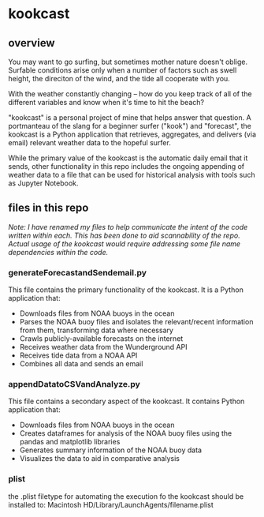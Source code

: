 # kookcast

## overview
You may want to go surfing, but sometimes mother nature doesn't oblige. Surfable conditions arise only when a number of factors such as swell height, the direciton of the wind, and the tide all cooperate with you. 

With the weather constantly changing – how do you keep track of all of the different variables and know when it's time to hit the beach?

"kookcast" is a personal project of mine that helps answer that question. A portmanteau of the slang for a beginner surfer ("kook") and "forecast", the kookcast is a Python application that retrieves, aggregates, and delivers (via email) relevant weather data to the hopeful surfer.

While the primary value of the kookcast is the automatic daily email that it sends, other functionality in this repo includes the ongoing appending of weather data to a file that can be used for historical analysis with tools such as Jupyter Notebook. 

## files in this repo
*Note: I have renamed my files to help communicate the intent of the code written within each. This has been done to aid scannability of the repo. Actual usage of the kookcast would require addressing some file name dependencies within the code.*

### generateForecastandSendemail.py
This file contains the primary functionality of the kookcast. It is a Python application that:
* Downloads files from NOAA buoys in the ocean
* Parses the NOAA buoy files and isolates the relevant/recent information from them, transforming data where necessary
* Crawls publicly-available forecasts on the internet
* Receives weather data from the Wunderground API
* Receives tide data from a NOAA API
* Combines all data and sends an email

### appendDatatoCSVandAnalyze.py
This file contains a secondary aspect of the kookcast. It contains Python application that:
* Downloads files from NOAA buoys in the ocean
* Creates dataframes for analysis of the NOAA buoy files using the pandas and matplotlib libraries
* Generates summary information of the NOAA buoy data 
* Visualizes the data to aid in comparative analysis

### plist
the .plist filetype for automating the execution fo the kookcast should be installed to: Macintosh HD/Library/LaunchAgents/filename.plist
